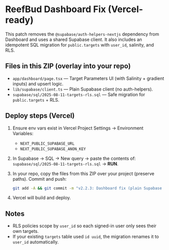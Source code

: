 # ReefBud Dashboard Fix (Vercel-ready)

This patch removes the `@supabase/auth-helpers-nextjs` dependency from Dashboard and uses a shared Supabase client. It also includes an idempotent SQL migration for `public.targets` with `user_id`, salinity, and RLS.

## Files in this ZIP (overlay into your repo)
- `app/dashboard/page.tsx` — Target Parameters UI (with Salinity + gradient inputs) and upsert logic.
- `lib/supabase/client.ts` — Plain Supabase client (no auth-helpers).
- `supabase/sql/2025-08-11-targets-rls.sql` — Safe migration for `public.targets` + RLS.

## Deploy steps (Vercel)
1. Ensure env vars exist in Vercel Project Settings → Environment Variables:
   - `NEXT_PUBLIC_SUPABASE_URL`
   - `NEXT_PUBLIC_SUPABASE_ANON_KEY`

2. In Supabase → SQL → New query → paste the contents of:
   `supabase/sql/2025-08-11-targets-rls.sql` → **RUN**.

3. In your repo, copy the files from this ZIP over your project (preserve paths). Commit and push:
   ```bash
   git add -A && git commit -m "v2.2.3: Dashboard fix (plain Supabase client), targets RLS, salinity field" && git push
   ```

4. Vercel will build and deploy.

## Notes
- RLS policies scope by `user_id` so each signed-in user only sees their own targets.
- If your existing `targets` table used `id uuid`, the migration renames it to `user_id` automatically.
